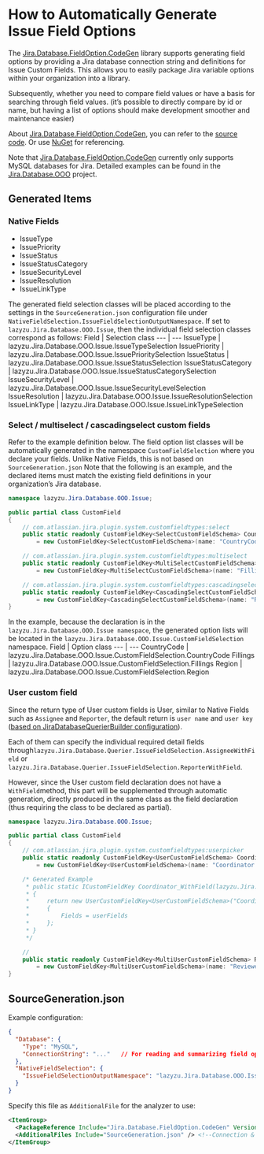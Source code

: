 # How to Automatically Generate Issue Field Options

The [Jira.Database.FieldOption.CodeGen](../Jira.Database.FieldOption.CodeGen/) library supports generating field options by providing a Jira database connection string and definitions for Issue Custom Fields.
This allows you to easily package Jira variable options within your organization into a library.

Subsequently, whether you need to compare field values or have a basis for searching through field values.
(it’s possible to directly compare by id or name, but having a list of options should make development smoother and maintenance easier)

About [Jira.Database.FieldOption.CodeGen](../Jira.Database.FieldOption.CodeGen/), you can refer to the [source code](../Jira.Database.FieldOption.CodeGen/).
Or use [NuGet](.) for referencing.

Note that [Jira.Database.FieldOption.CodeGen](../Jira.Database.FieldOption.CodeGen/) currently only supports MySQL databases for Jira.
Detailed examples can be found in the [Jira.Database.OOO](../Jira.Database.OOO/) project.

## Generated Items

### Native Fields
* IssueType
* IssuePriority
* IssueStatus
* IssueStatusCategory
* IssueSecurityLevel
* IssueResolution
* IssueLinkType

The generated field selection classes will be placed according to the settings in the `SourceGeneration.json` configuration file under `NativeFieldSelection.IssueFieldSelectionOutputNamespace`.
If set to `lazyzu.Jira.Database.OOO.Issue`, then the individual field selection classes correspond as follows:
Field | Selection class
--- | ---
IssueType | lazyzu.Jira.Database.OOO.Issue.IssueTypeSelection
IssuePriority | lazyzu.Jira.Database.OOO.Issue.IssuePrioritySelection
IssueStatus | lazyzu.Jira.Database.OOO.Issue.IssueStatusSelection
IssueStatusCategory | lazyzu.Jira.Database.OOO.Issue.IssueStatusCategorySelection
IssueSecurityLevel | lazyzu.Jira.Database.OOO.Issue.IssueSecurityLevelSelection
IssueResolution | lazyzu.Jira.Database.OOO.Issue.IssueResolutionSelection
IssueLinkType | lazyzu.Jira.Database.OOO.Issue.IssueLinkTypeSelection


### Select / multiselect / cascadingselect custom fields

Refer to the example definition below. The field option list classes will be automatically generated in the namespace `CustomFieldSelection` where you declare your fields.
Unlike Native Fields, this is not based on `SourceGeneration.json`
Note that the following is an example, and the declared items must match the existing field definitions in your organization’s Jira database.

```csharp
namespace lazyzu.Jira.Database.OOO.Issue;

public partial class CustomField
{
    // com.atlassian.jira.plugin.system.customfieldtypes:select
    public static readonly CustomFieldKey<SelectCustomFieldSchema> CountryCode
        = new CustomFieldKey<SelectCustomFieldSchema>(name: "CountryCode Field Name in Jira", id: countryCodeFieldIdInJira);

    // com.atlassian.jira.plugin.system.customfieldtypes:multiselect
    public static readonly CustomFieldKey<MultiSelectCustomFieldSchema> Fillings 
        = new CustomFieldKey<MultiSelectCustomFieldSchema>(name: "Fillings Field Name", id: fillingsFieldIdInJira);

    // com.atlassian.jira.plugin.system.customfieldtypes:cascadingselect
    public static readonly CustomFieldKey<CascadingSelectCustomFieldSchema> Region 
        = new CustomFieldKey<CascadingSelectCustomFieldSchema>(name: "Region Field Name in Jira", id: regionFieldIdInJira);
}
```

In the example, because the declaration is in the `lazyzu.Jira.Database.OOO.Issue namespace`, the generated option lists will be located in the `lazyzu.Jira.Database.OOO.Issue.CustomFieldSelection` namespace.
Field | Option class
--- | ---
CountryCode | lazyzu.Jira.Database.OOO.Issue.CustomFieldSelection.CountryCode
Fillings | lazyzu.Jira.Database.OOO.Issue.CustomFieldSelection.Fillings
Region | lazyzu.Jira.Database.OOO.Issue.CustomFieldSelection.Region

### User custom field

Since the return type of User custom fields is User, similar to Native Fields such as `Assignee` and `Reporter`, the default return is `user name` and `user key` ([based on JiraDatabaseQuerierBuilder configuration](.\querier-builder-configuration.md)).

Each of them can specify the individual required detail fields through`lazyzu.Jira.Database.Querier.IssueFieldSelection.AssigneeWithField` or `lazyzu.Jira.Database.Querier.IssueFieldSelection.ReporterWithField`.

However, since the User custom field declaration does not have a `WithField`method, this part will be supplemented through automatic generation, directly produced in the same class as the field declaration (thus requiring the class to be declared as partial).

```csharp
namespace lazyzu.Jira.Database.OOO.Issue;

public partial class CustomField
{
    // com.atlassian.jira.plugin.system.customfieldtypes:userpicker
    public static readonly CustomFieldKey<UserCustomFieldSchema> Coordinator 
        = new CustomFieldKey<UserCustomFieldSchema>(name: "Coordinator Field Name in Jira", id: coordinatorFieldIdInJira);

    /* Generated Example
     * public static ICustomFieldKey Coordinator_WithField(lazyzu.Jira.Database.Querier.User.Contract.FieldKey[] userFields)
     * {
     *     return new UserCustomFieldKey<UserCustomFieldSchema>("Coordinator Field Name in Jira", coordinatorFieldIdInJira)
     *     {
     *         Fields = userFields
     *     };
     * }
     */

    // 
    public static readonly CustomFieldKey<MultiUserCustomFieldSchema> Reviewers 
        = new CustomFieldKey<MultiUserCustomFieldSchema>(name: "Reviewers Field Name in Jira", id: reviewersFieldIdInJira);
}
```


## SourceGeneration.json
Example configuration:
```json
{
  "Database": {
    "Type": "MySQL",
    "ConnectionString": "..."   // For reading and summarizing field options from Jira Database
  },
  "NativeFieldSelection": {
    "IssueFieldSelectionOutputNamespace": "lazyzu.Jira.Database.OOO.Issue"    // For native field option generation
  }
}
```

Specify this file as `AdditionalFile` for the analyzer to use:
```xml
<ItemGroup>
  <PackageReference Include="Jira.Database.FieldOption.CodeGen" Version="25.9.4" /> <!--For field selection generate (include type, status, priority... & custom fields)-->
  <AdditionalFiles Include="SourceGeneration.json" /> <!--Connection & Output config define for field selection generate-->
</ItemGroup>
```
